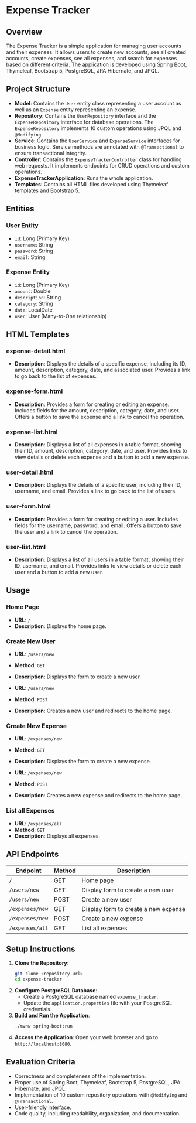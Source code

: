 # Expense Tracker

## Overview
The Expense Tracker is a simple application for managing user accounts and their expenses. It allows users to create new accounts, see all created accounts, create expenses, see all expenses, and search for expenses based on different criteria. The application is developed using Spring Boot, Thymeleaf, Bootstrap 5, PostgreSQL, JPA Hibernate, and JPQL.

## Project Structure

- **Model**: Contains the `User` entity class representing a user account as well as an `Expense` entity representing an expense.
- **Repository**: Contains the `UserRepository` interface and the `ExpenseRepository` interface for database operations. The `ExpenseRepository` implements 10 custom operations using JPQL and `@Modifying`.
- **Service**: Contains the `UserService` and `ExpenseService` interfaces for business logic. Service methods are annotated with `@Transactional` to ensure transactional integrity.
- **Controller**: Contains the `ExpenseTrackerController` class for handling web requests. It implements endpoints for CRUD operations and custom operations.
- **ExpenseTrackerApplication**: Runs the whole application.
- **Templates**: Contains all HTML files developed using Thymeleaf templates and Bootstrap 5.

## Entities

### User Entity
- `id`: Long (Primary Key)
- `username`: String
- `password`: String
- `email`: String

### Expense Entity
- `id`: Long (Primary Key)
- `amount`: Double
- `description`: String
- `category`: String
- `date`: LocalDate
- `user`: User (Many-to-One relationship)

## HTML Templates

### expense-detail.html
- **Description**: Displays the details of a specific expense, including its ID, amount, description, category, date, and associated user. Provides a link to go back to the list of expenses.

### expense-form.html
- **Description**: Provides a form for creating or editing an expense. Includes fields for the amount, description, category, date, and user. Offers a button to save the expense and a link to cancel the operation.

### expense-list.html
- **Description**: Displays a list of all expenses in a table format, showing their ID, amount, description, category, date, and user. Provides links to view details or delete each expense and a button to add a new expense.

### user-detail.html
- **Description**: Displays the details of a specific user, including their ID, username, and email. Provides a link to go back to the list of users.

### user-form.html
- **Description**: Provides a form for creating or editing a user. Includes fields for the username, password, and email. Offers a button to save the user and a link to cancel the operation.

### user-list.html
- **Description**: Displays a list of all users in a table format, showing their ID, username, and email. Provides links to view details or delete each user and a button to add a new user.

## Usage

### Home Page
- **URL**: `/`
- **Description**: Displays the home page.

### Create New User
- **URL**: `/users/new`
- **Method**: `GET`
- **Description**: Displays the form to create a new user.

- **URL**: `/users/new`
- **Method**: `POST`
- **Description**: Creates a new user and redirects to the home page.

### Create New Expense
- **URL**: `/expenses/new`
- **Method**: `GET`
- **Description**: Displays the form to create a new expense.

- **URL**: `/expenses/new`
- **Method**: `POST`
- **Description**: Creates a new expense and redirects to the home page.

### List all Expenses
- **URL**: `/expenses/all`
- **Method**: `GET`
- **Description**: Displays all expenses.

## API Endpoints

| Endpoint       | Method | Description                       |
| -------------- | ------ | --------------------------------- |
| `/`            | GET    | Home page                         |
| `/users/new`   | GET    | Display form to create a new user |
| `/users/new`   | POST   | Create a new user                 |
| `/expenses/new`| GET    | Display form to create a new expense |
| `/expenses/new`| POST   | Create a new expense              |
| `/expenses/all`| GET    | List all expenses                 |

## Setup Instructions
1. **Clone the Repository**:
    ```bash
    git clone <repository-url>
    cd expense-tracker
    ```
2. **Configure PostgreSQL Database**:
    - Create a PostgreSQL database named `expense_tracker`.
    - Update the `application.properties` file with your PostgreSQL credentials.
3. **Build and Run the Application**:
    ```bash
    ./mvnw spring-boot:run
    ```
4. **Access the Application**:
   Open your web browser and go to `http://localhost:8080`.

## Evaluation Criteria
- Correctness and completeness of the implementation.
- Proper use of Spring Boot, Thymeleaf, Bootstrap 5, PostgreSQL, JPA Hibernate, and JPQL.
- Implementation of 10 custom repository operations with `@Modifying` and `@Transactional`.
- User-friendly interface.
- Code quality, including readability, organization, and documentation.
